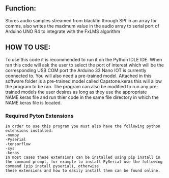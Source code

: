 ## Function:  
Stores audio samples streamed from blackfin through SPI in an array for comms, also writes the maximum value in the audio array to serial port of Arduino UNO R4 to integrate with the FxLMS algorithm
## HOW TO USE:
To use this code it is recommended to run it on the Python IDLE IDE. When ran this code will ask the user to select the port of interest which will be the corresponding USB COM port the Arduino 33 Nano IOT is currently connected to. You will also need a pre-trained model. Attached in this software folder is a pre-trained model called Capstone.keras this will allow the program to be ran. The program can also be modified to run any pre-trained models the user desires as long as they use the appropriate NAME.keras file and run thier code in the same file directory in which the NAME.keras file is located.
### Required Pyton Extensions
    In order to use this program you must also have the following python extensions installed:
    -numpy
    -Pyserial
    -tensorflow
    -sys
    -keras
    In most cases these extensions can be installed using pip install in the command prompt, for example to install PySerial use the following command (pip install pyserial), otherwise 
    these extensions and how to easily install them can be found online.
    

